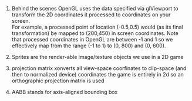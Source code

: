 1. Behind the scenes OpenGL uses the data specified via glViewport to transform the 2D coordinates it processed to coordinates on your screen. 		
For example, a processed point of location (-0.5,0.5) would (as its final transformation) be mapped to (200,450) in screen coordinates. 
Note that processed coordinates in OpenGL are between -1 and 1 so we effectively map from the range (-1 to 1) to (0, 800) and (0, 600).

2. Sprites are the render-able image/texture objects we use in a 2D game

3. projection matrix xonverts all view-space coorfinates to clip-space (and then to normalized device) coordinates
	the game is entirely in 2d so an orthographic projection matrix is used

4. AABB stands for axis-aligned bounding box
